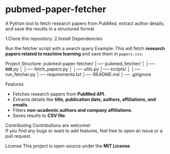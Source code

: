 # pubmed-paper-fetcher
A Python tool to fetch research papers from PubMed, extract author details, and save the results in a structured format

1.Clone this repository:
2.Install Dependencies

Run the fetcher script with a search query
Example:
This will fetch **research papers related to machine learning** and save them in `papers.csv`.
 
Project Structure:
 pubmed-paper-fetcher/
│── pubmed_fetcher/
│   │── __init__.py
│   │── fetch_papers.py
│   │── utils.py
│── scripts/
│   │── run_fetcher.py
│── requirements.txt
│── README.md
│── .gitignore


Features
- Fetches research papers from **PubMed API**.
- Extracts details like **title, publication date, authors, affiliations, and emails**.
- Filters **non-academic authors and company affiliations**.
- Saves results to **CSV file**.

 Contributing
Contributions are welcome!  
If you find any bugs or want to add features, feel free to open an issue or a pull request.

 License
This project is open-source under the **MIT License**.


